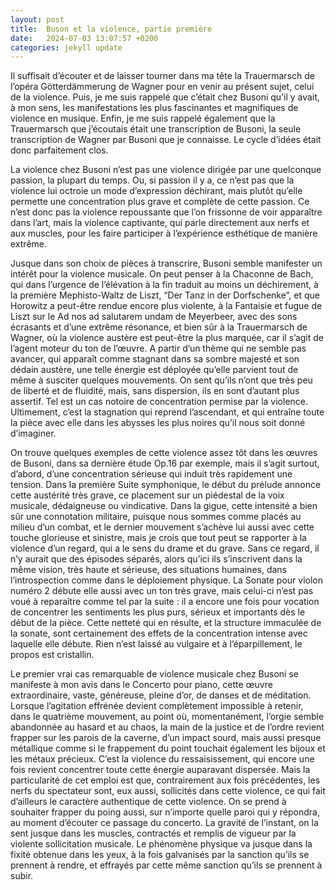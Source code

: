 ```yaml
---
layout: post
title:  Buson et la violence, partie première
date:   2024-07-03 13:07:57 +0200
categories: jekyll update
---
```

Il suffisait d’écouter et de laisser tourner dans ma tête la Trauermarsch de l’opéra Götterdämmerung de Wagner pour en venir au présent sujet, celui de la violence. Puis, je me suis rappelé que c’était chez Busoni qu’il y avait, à mon sens, les manifestations les plus fascinantes et magnifiques de violence en musique. Enfin, je me suis rappelé également que la Trauermarsch que j’écoutais était une transcription de Busoni, la seule transcription de Wagner par Busoni que je connaisse. Le cycle d’idées était donc parfaitement clos.

La violence chez Busoni n’est pas une violence dirigée par une quelconque passion, la plupart du temps. Ou, si passion il y a, ce n’est pas que la violence lui octroie un mode d’expression déchirant, mais plutôt qu’elle permette une concentration plus grave et complète de cette passion. Ce n’est donc pas la violence repoussante que l’on frissonne de voir apparaître dans l’art, mais la violence captivante, qui parle directement aux nerfs et aux muscles, pour les faire participer à l’expérience esthétique de manière extrême.

Jusque dans son choix de pièces à transcrire, Busoni semble manifester un intérêt pour la violence musicale. On peut penser à la Chaconne de Bach, qui dans l’urgence de l’élévation à la fin traduit au moins un déchirement, à la première Mephisto-Waltz de Liszt, “Der Tanz in der Dorfschenke”, et que Horowitz a peut-être rendue encore plus violente, à la Fantaisie et fugue de Liszt sur le Ad nos ad salutarem undam de Meyerbeer, avec des sons écrasants et d’une extrême résonance, et bien sûr à la Trauermarsch de Wagner, où la violence austère est peut-être la plus marquée, car il s’agit de l’agent moteur du ton de l’œuvre. A partir d’un thème qui ne semble pas avancer, qui apparaît comme stagnant dans sa sombre majesté et son dédain austère, une telle énergie est déployée qu’elle parvient tout de même à susciter quelques mouvements. On sent qu’ils n’ont que très peu de liberté et de fluidité, mais, sans dispersion, ils en sont d’autant plus assertif. Tel est un cas notoire de concentration permise par la violence. Ultimement, c’est la stagnation qui reprend l’ascendant, et qui entraîne toute la pièce avec elle dans les abysses les plus noires qu’il nous soit donné d’imaginer.

On trouve quelques exemples de cette violence assez tôt dans les œuvres de Busoni, dans sa dernière étude Op.16 par exemple, mais il s’agit surtout, d’abord, d’une concentration sérieuse qui induit très rapidement une tension. Dans la première Suite symphonique, le début du prélude annonce cette austérité très grave, ce placement sur un piédestal de la voix musicale, dédaigneuse ou vindicative. Dans la gigue, cette intensité a bien sûr une connotation militaire, puisque nous sommes comme placés au milieu d’un combat, et le dernier mouvement s’achève lui aussi avec cette touche glorieuse et sinistre, mais je crois que tout peut se rapporter à la violence d’un regard, qui a le sens du drame et du grave. Sans ce regard, il n’y aurait que des épisodes séparés, alors qu’ici ils s’inscrivent dans la même vision, très haute et sérieuse, des situations humaines, dans l’introspection comme dans le déploiement physique. La Sonate pour violon numéro 2 débute elle aussi avec un ton très grave, mais celui-ci n’est pas voué à reparaître comme tel par la suite : il a encore une fois pour vocation de concentrer les sentiments les plus purs, sérieux et importants dès le début de la pièce. Cette netteté qui en résulte, et la structure immaculée de la sonate, sont certainement des effets de la concentration intense avec laquelle elle débute. Rien n’est laissé au vulgaire et à l’éparpillement, le propos est cristallin.

Le premier vrai cas remarquable de violence musicale chez Busoni se manifeste à mon avis dans le Concerto pour piano, cette œuvre extraordinaire, vaste, généreuse, pleine d’or, de danses et de méditation. Lorsque l’agitation effrénée devient complètement impossible à retenir, dans le quatrième mouvement, au point où, momentanément, l’orgie semble abandonnée au hasard et au chaos, la main de la justice et de l’ordre revient frapper sur les parois de la caverne, d’un impact sourd, mais aussi presque métallique comme si le frappement du point touchait également les bijoux et les métaux précieux. C’est la violence du ressaisissement, qui encore une fois revient concentrer toute cette énergie auparavant dispersée. Mais la particularité de cet emploi est que, contrairement aux fois précédentes, les nerfs du spectateur sont, eux aussi, sollicités dans cette violence, ce qui fait d’ailleurs le caractère authentique de cette violence. On se prend à souhaiter frapper du poing aussi, sur n’importe quelle paroi qui y répondra, au moment d’écouter ce passage du concerto. La gravité de l’instant, on la sent jusque dans les muscles, contractés et remplis de vigueur par la violente sollicitation musicale. Le phénomène physique va jusque dans la fixité obtenue dans les yeux, à la fois galvanisés par la sanction qu’ils se prennent à rendre, et effrayés par cette même sanction qu’ils se prennent à subir.

